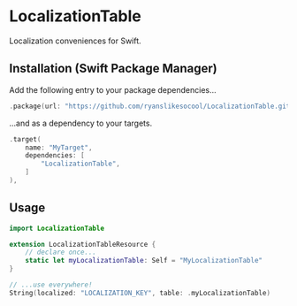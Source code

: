 # LocalizationTable
Localization conveniences for Swift.

## Installation (Swift Package Manager)
Add the following entry to your package dependencies...
```swift
.package(url: "https://github.com/ryanslikesocool/LocalizationTable.git", from: "0.0.1"),
```
...and as a dependency to your targets.
```swift
.target(
	name: "MyTarget",
	dependencies: [
		"LocalizationTable",
	]
),
```

## Usage

```swift
import LocalizationTable

extension LocalizationTableResource {
	// declare once...
	static let myLocalizationTable: Self = "MyLocalizationTable"
}

// ...use everywhere!
String(localized: "LOCALIZATION_KEY", table: .myLocalizationTable)
```
